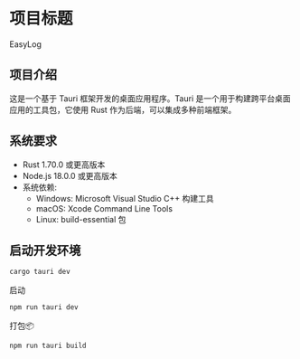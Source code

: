 # 项目标题
EasyLog
## 项目介绍
这是一个基于 Tauri 框架开发的桌面应用程序。Tauri 是一个用于构建跨平台桌面应用的工具包，它使用 Rust 作为后端，可以集成多种前端框架。

## 系统要求
- Rust 1.70.0 或更高版本
- Node.js 18.0.0 或更高版本
- 系统依赖:
  - Windows: Microsoft Visual Studio C++ 构建工具
  - macOS: Xcode Command Line Tools
  - Linux: build-essential 包

## 启动开发环境
```bash
cargo tauri dev
```

启动
```bash
npm run tauri dev
```

打包📦
```angular2html
npm run tauri build
```